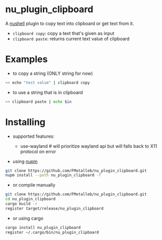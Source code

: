 # nu_plugin_clipboard

A [nushell](https://www.nushell.sh/) plugin to copy text into clipboard or get text from it.

* `clipboard copy`: copy a text that's given as input
* `clipboard paste`: returns current text value of clipboard

# Examples

* to copy a string (ONLY string for now)

```bash
~> echo "test value" | clipboard copy 
```

* to use a string that is in clipboard

```bash
~> clipboard paste | echo $in
```

# Installing

* supported features:
  * use-wayland # will prioritize wayland api but will falls back to X11 protocol on error

* using [nupm](https://github.com/nushell/nupm)

```bash
git clone https://github.com/FMotalleb/nu_plugin_clipboard.git
nupm install --path nu_plugin_clipboard -f
```

* or compile manually

```bash
git clone https://github.com/FMotalleb/nu_plugin_clipboard.git
cd nu_plugin_clipboard
cargo build -r
register target/release/nu_plugin_clipboard
```

* or using cargo

```bash
cargo install nu_plugin_clipboard
register ~/.cargo/bin/nu_plugin_clipboard
```
